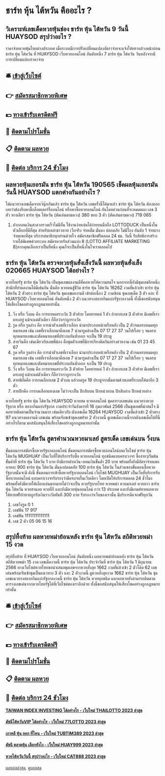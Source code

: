 # ชาร์ท หุ้น ไต้หวัน คืออะไร ?
## วิเคราะห์เลขเด็ดหวยหุ้นช่อง ชาร์ท หุ้น ไต้หวัน 9 วันนี้ HUAYSOD สรุปว่าอะไร ?
ราคาจ่ายหวยหุ้นไทยต่างประเทศ
เมื่อระบบมีการปรับเปลี่ยนแปลงอัตราจ่ายจะแจ้งให้ทราบล้วงหน้าก่อน ชาร์ท หุ้น ไต้หวัน ที่ HUAYSOD เว็บหวยออนไลน์ อันดับหนึ่ง 7 ชาร์ท หุ้น ไต้หวัน วันหลังจากมีการเปลี่ยนแปลงราคาจ่าย

## 🛎 [เข้าสู่เว็บไซต์](https://bit.ly/3BG5bNw)
## 👉 [สมัครสมาชิกหวยพิเศษ](https://bit.ly/3BG5bNw)
## 💵 [ทางเข้ารับเครดิตฟรี](https://bit.ly/3C3mvgS)
## 👑 [ติดตามโปรโมชั่น](https://bit.ly/3C3mvgS)
## 📋 [ติดตาม ผลหวย](https://bit.ly/3C3mvgS)
## 📱 [ติดต่อ บริการ 24 ชัวโมง](https://bit.ly/3C3mvgS)

## ผลหวยหุ้นเยอรมัน ชาร์ท หุ้น ไต้หวัน 190565 เช็คผลหุ้นเยอรมันวันนี้ HUAYSOD แตกต่างกันอย่างไร ?
ได้แนวทางเลขเด็ดจากเจ๊นุ๊กกันแล้ว ชาร์ท หุ้น ไต้หวัน เลขครั้งนี้ได้มาแล้ว ชาร์ท หุ้น ไต้หวัน ต้องบอกเลยว่าต้องรีบหาซื้อล็อตเตอร์รี่ออนไลน์ หรือหาซื้อหวยออนไลน์ กันโดยด่วนก่อนที่จะหมดแผง
เลข 3 ตัว หางเดียว ชาร์ท หุ้น ไต้หวัน (ตัดเล่นตามดวง) 380
ชอบ 3 ตัว (ตัดเล่นตามดวง) 719 065
1. ฝากถอนเงินสะดวกรวดเร็วไม่มีอั้น ใช้งานง่ายเล่นได้ง่ายบนมือถือ LOTTODUCK เป็นหนึ่งในตัวเลือกที่ดีที่สุด สำหรับเหล่าชาวหวย เว็บจริง จ่ายเต็ม มั่นคง ปลอดภัย ไม่มีโกง อันดับ 1 จ่ายแรง จ่ายแพงที่สุด บริการสมาชิกทุกท่านด้วยใจ สมัครสมาชิกฟรีตลอด 24 ชม. วันนี้ รับสิทธิการสร้างรายได้พิเศษด้วยระบบ สมัครหวยรับส่วนแบ่ง 8 (LOTTO AFFILIATE MARKETING 8)หากคุณเลือกเราเป็นที่หนึ่ง คุณก็จะเป็นที่หนึ่งในใจเราตลอดไป

## ชาร์ท หุ้น ไต้หวัน ตรวจหวยหุ้นฮั่งเส็งวันนี้ ผลหวยหุ้นฮั่งเส็ง 020665 HUAYSOD ได้อย่างไร ?
หวยไทยรัฐ ชาร์ท หุ้น ไต้หวัน เป็นชุดเลขผลงานดีที่คอหวยให้ความสนใจ นอกจากนี้ยังมีชุดเลขอีกหนึ่งสำนักที่ทำผลงานได้ดีเช่นกัน นั่นคือ หวยคนสู้ชีวิต ชาร์ท หุ้น ไต้หวัน 16262 งวดที่แล้วเข้า ชาร์ท หุ้น ไต้หวัน 2 ตัวตรง ชาร์ท หุ้น ไต้หวัน ชุดเลขผลงานดี เข้าต่อเนื่อง 2 งวดซ้อน ชุดเลขเด็ด 3 ตัว และ ที่ HUAYSOD เว็บหวยออนไลน์ อันดับหนึ่ง 2 ตัว แนวทางสลากกินแบ่งรัฐบาลงวดนี้ ทั้งนี้ขอสนับสนุนให้เสี่ยงโชคอย่างถูกกฎหมายเท่านั้น
1. วิ่ง หรือ วิ่งบน คือ การทายผลรางวัล 3 ตัวท้าย โดยทายแค่ 1 ตัว ถ้าหากเลข 3 ตัวท้าย มีเลขที่เราแทงอยู่ แม้จะแค่ตัวเดียว ก็ถือว่าเราถูกรางวัล
2. รูด หรือ รูดล่าง คือ การนำตัวเลขที่เราเลือก นำมาประกบหน้าหรือหลัง เป็น 2 ตัวจนครบหมดทุกหมายเลข เช่น เลขที่เราเลือกมาคือเลข 7 นำมารูดล่างเป็น 07 17 27 37 วนไปเรื่อย ๆ จนครบทุกหมายเลขและตัดหมายเลขที่ประกบกันซ้ำออก จะเป็น 19 ประตู
3. สายวินคือ เช่นเดียวกับเลขพี่น้อง คือชุดตัวเลขที่มีการเรียงติดกันอย่างสวยงาม เช่น 01 23 45 67
4. รูด หรือ รูดล่าง คือ การนำตัวเลขที่เราเลือก นำมาประกบหน้าหรือหลัง เป็น 2 ตัวจนครบหมดทุกหมายเลข เช่น เลขที่เราเลือกมาคือเลข 7 นำมารูดล่างเป็น 07 17 27 37 วนไปเรื่อย ๆ จนครบทุกหมายเลขและตัดหมายเลขที่ประกบกันซ้ำออก จะเป็น 19 ประตู
5. วิ่ง หรือ วิ่งบน คือ การทายผลรางวัล 3 ตัวท้าย โดยทายแค่ 1 ตัว ถ้าหากเลข 3 ตัวท้าย มีเลขที่เราแทงอยู่ แม้จะแค่ตัวเดียว ก็ถือว่าเราถูกรางวัล
6. สายพิกัดคือ การกดเลือกเลข 2 ตัวบน แล้วกดรูด 19 ประตูจากนั้นตามด้วยเลขที่ระบบให้มาอีก 3 ตัว
7. สายปักคือ การกดเลือกแทงเลข ไม่ว่าจะเป็น ปักสิบบน ปักหน่วยบน ปักสิบล่าง ปักหน่วยล่าง

หวยไทยรัฐ ชาร์ท หุ้น ไต้หวัน HUAYSOD หวยสด หวยออนไลน์ ชุดตารางเลขเด่น แนวทางหวยรัฐบาล หรือ สลากกินแบ่งรัฐบาล งวดประจำวันอังคารที่ 16 กุมภาพันธ์ 2566 เป็นชุดเลขที่น่าสนใจ มีคอหวยติดตามเป็นจำนวนมาก เช่นเดียวกับ ผังเลขเด็ด 16264 HUAYSOD งวดที่แล้วเข้า 2 ตัวตรง 97 แนวทางผลงานดี เลขเด่น พร้อมจับขเข้าชุดเลขท้าย 2 ตัวงวดนี้ ดูเลขเด็ดงวดนี้จากผังเลขเด็ดได้ที่นี่ อย่างไรก็ตาม ขอสนับสนุนให้เสี่ยงโชคอย่างถูกกฎหมายเท่านั้น

## ชาร์ท หุ้น ไต้หวัน สูตรคำนวณหวยมาเลย์ สูตรเด็ด เลขเด่นบน วิ่งบน
ขั้นตอนการสมัครซื้อหวยรัฐบาลออนไลน์
ขั้นตอนการสมัครซื้อหวยออนไลน์บนเว็บไซต์ ชาร์ท หุ้น ไต้หวัน MUGHUAY เป็นเว็บที่ให้บริการรับซื้อ หวยออนไลน์ ทุกชนิดแบบครบวงจร ซื้อง่ายๆเริ่มต้นขั้นต่ำที่ ชาร์ท หุ้น ไต้หวัน 1 บาท ยังมีการฝากเงิน-ถอนเงินขั้นต่ำ 20 บาท พร้อมทั้งยังมีอัตราจ่ายแพงบาทละ 900 ชาร์ท หุ้น ไต้หวัน มั่นคงปลอดภัย 100 ชาร์ท หุ้น ไต้หวัน ในส่วนของขั้นตอนซื้อหวยรัฐบาลนั้นจะมี ดังนี้
ขั้นตอนการเข้าซื้อหวยรัฐบาลออนไลน์
เว็บไซต์ MUGHUAY เป็นเว็บที่บริการรับซื้อหวยออนไลน์ แบบครบวงจรรับรองว่ามีครบจบในเว็บเดียว โดยเปิดให้บริการตลอด 24 ชั่วโมง พร้อมทั้งยังมีหวยให้เลือกเล่นมากมายไม่ว่าจะเป็น หวยรัฐบาลไทย หวยพม่า หวยมาเลย์ หวยลาว ชาร์ท หุ้น ไต้หวัน หวยฮานอย หวยยี่กี และยังมีหวยหุ้นออนไลน์ กว่า 13 ประเทศ และยังมีเกมส์ทายผลหวย ให้ทายฟรีถ้าทายถูกรับเงินรางวัลทันที 300 บาท รับรองว่าเว็บของเรานั้น มีบริการดีแจกฟรีทุกวัน
1. เลขวิ่งรูด 0 1
2. เลขฟัน 17 917
3. เลขฟัน 11111111111111
4. เลข 2 ตัว 05 06 15 16

## สรุปทิ้งท้าย ผลหวยพม่าย้อนหลัง ชาร์ท หุ้น ไต้หวัน สถิติหวยพม่า 15 งวด
สรุปทิ้งท้าย ที่ HUAYSOD เว็บหวยออนไลน์ อันดับหนึ่ง ผลหวยพม่าย้อนหลัง ชาร์ท หุ้น ไต้หวัน สถิติหวยพม่า 15 งวด เลขเด็ดงวดนี้ ชาร์ท หุ้น ไต้หวัน ประจำวันที่ ชาร์ท หุ้น ไต้หวัน 1 มิถุนายน 2566 ทางเว็บไซต์หวยไทยขอนำเสนอชุดเลขจากหวยสั่งลุย 1662 งวดที่แล้วเข้า 2 ตัวโต๊ด 62 เลขเด่นพร้อมจับเข้าชุดเป็นแนวทาง 3 ตัว และ 2 ตัวงวดนี้ ดูหวยสั่งลุยงวด 1662 ชาร์ท หุ้น ไต้หวัน ชุดเลขแนวทางสลากกินแบ่งรัฐบาลงวดนี้ ชาร์ท หุ้น ไต้หวัน หวยทุกชนิด และคอหวยยังสามารถติดตามตารางเลขเด่นจากหวยไทยรัฐได้ที่เว็บไซต์ของเราอีกด้วย ทั้งนี้ขอสนับสนุนให้เสี่ยงโชคอย่างถูกกฎหมายเท่านั้น

## 🛎 [เข้าสู่เว็บไซต์](https://bit.ly/3BG5bNw)
## 👉 [สมัครสมาชิกหวยพิเศษ](https://bit.ly/3BG5bNw)
## 💵 [ทางเข้ารับเครดิตฟรี](https://bit.ly/3C3mvgS)
## 👑 [ติดตามโปรโมชั่น](https://bit.ly/3C3mvgS)
## 📋 [ติดตาม ผลหวย](https://bit.ly/3C3mvgS)
## 📱 [ติดต่อ บริการ 24 ชัวโมง](https://bit.ly/3C3mvgS)

#### [TAIWAN INDEX INVESTING ได้อย่างไร - เว็บใหม่ THAILOTTO 2023 ล่าสุด](https://atom.io/themes/taiwan%20index%20investing%20ได้อย่างไร%20-%20เว็บใหม่%20thailotto%202023%20ล่าสุด)
#### [ดัชนีไต้หวันVIP ได้อย่างไร - เว็บใหม่ 77LOTTO 2023 ล่าสุด](https://atom.io/themes/ดัชนีไต้หวันvip%20ได้อย่างไร%20-%20เว็บใหม่%2077lotto%202023%20ล่าสุด)
#### [เกาหลี หุ้น ออก ที่ไหน - เว็บใหม่ TUBTIM389 2023 ล่าสุด](https://atom.io/themes/เกาหลี%20หุ้น%20ออก%20ที่ไหน%20-%20เว็บใหม่%20tubtim389%202023%20ล่าสุด)
#### [ดัชนี ตลาดหุ้น เลือกยังไง - เว็บใหม่ HUAY999 2023 ล่าสุด](https://atom.io/themes/ดัชนี%20ตลาดหุ้น%20เลือกยังไง%20-%20เว็บใหม่%20huay999%202023%20ล่าสุด)
#### [หวยไต้หวันวันนี้ สรุปว่าอะไร - เว็บใหม่ CAT888 2023 ล่าสุด](https://atom.io/themes/หวยไต้หวันวันนี้%20สรุปว่าอะไร%20-%20เว็บใหม่%20cat888%202023%20ล่าสุด)

[ผลบอลล่าสุด](https://siamsport.tv "ผลบอลล่าสุด"), [ดูบอลสด](https://siamsport.tv/ดูบอลสด "ดูบอลสด")